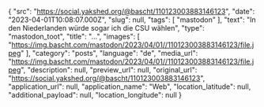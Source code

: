 {
  "src": "https://social.yakshed.org/@bascht/110123003883146123",
  "date": "2023-04-01T10:08:07.000Z",
  "slug": null,
  "tags": [
    "mastodon"
  ],
  "text": "In den Niederlanden würde sogar ich die CSU wählen",
  "type": "mastodon_toot",
  "title": "…",
  "images": [
    "https://img.bascht.com/mastodon/2023/04/01//110123003883146123/file.jpeg"
  ],
  "category": "posts",
  "language": "de",
  "media_url": "https://img.bascht.com/mastodon/2023/04/01//110123003883146123/file.jpeg",
  "description": null,
  "preview_url": null,
  "original_url": "https://social.yakshed.org/@bascht/110123003883146123",
  "application_url": null,
  "application_name": "Web",
  "location_latitude": null,
  "additional_payload": null,
  "location_longitude": null
}